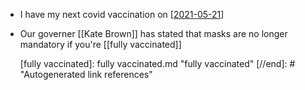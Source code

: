 - I have my next covid vaccination on [[2021-05-21]]
- Our governer [[Kate Brown]] has stated that masks are no longer mandatory if you're [[fully vaccinated]]
  
  [//begin]: # "Autogenerated link references for markdown compatibility"
  [2021-05-21]: 2021-05-21.md "2021-05-21"
  [fully vaccinated]: fully vaccinated.md "fully vaccinated"
  [//end]: # "Autogenerated link references"